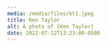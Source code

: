 ```yaml
---
media: /media/files/kt1.jpeg
title: Ken Taylor
alt: A photo of [Ken Taylor]
date: 2022-07-12T13:23:00-0500
---
```

